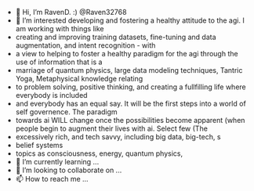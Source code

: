- 👋 Hi, I’m RavenD. :) @Raven32768
- 👀 I’m interested developing and fostering a healthy attitude to the agi. I am working  with things like
- creating and improving training datasets, fine-tuning and data augmentation, and intent recognition - with
- a view to helping to foster a healthy paradigm for the agi through the use of information that is a
- marriage of quantum physics, large data modeling techniques, Tantric Yoga, Metaphysical knowledge relating
- to problem solving, positive thinking, and creating a fullfilling life where everybody is included
- and everybody has an equal say. It will be the first steps into a world of self governence. The paradigm
- towards ai WILL change once the possibilities become apparent (when people begin to augment their lives with ai. Select few (The
- excessively rich, and tech savvy, including big data, big-tech, s
- belief systems
- topics as consciousness, energy, quantum physics, 
- 🌱 I’m currently learning ...
- 💞️ I’m looking to collaborate on ...
- 📫 How to reach me ...

<!---
Raven32768/Raven32768 is a ✨ special ✨ repository because its `README.md` (this file) appears on your GitHub profile.
You can click the Preview link to take a look at your changes.
--->
